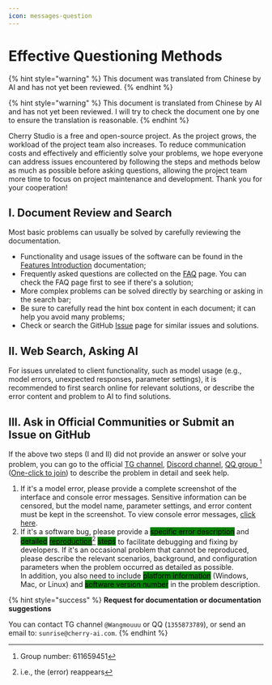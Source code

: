 ```yaml
---
icon: messages-question
---
```

# Effective Questioning Methods


{% hint style="warning" %}
This document was translated from Chinese by AI and has not yet been reviewed.
{% endhint %}




{% hint style="warning" %}
This document is translated from Chinese by AI and has not yet been reviewed. I will try to check the document one by one to ensure the translation is reasonable.
{% endhint %}

Cherry Studio is a free and open-source project. As the project grows, the workload of the project team also increases. To reduce communication costs and effectively and efficiently solve your problems, we hope everyone can address issues encountered by following the steps and methods below as much as possible before asking questions, allowing the project team more time to focus on project maintenance and development. Thank you for your cooperation!

## I. Document Review and Search

Most basic problems can usually be solved by carefully reviewing the documentation.

*   Functionality and usage issues of the software can be found in the [Features Introduction](../cherrystudio/preview/) documentation;
*   Frequently asked questions are collected on the [FAQ](questions.md) page. You can check the FAQ page first to see if there's a solution;
*   More complex problems can be solved directly by searching or asking in the search bar;
*   Be sure to carefully read the hint box content in each document; it can help you avoid many problems;
*   Check or search the GitHub [Issue](https://github.com/CherryHQ/cherry-studio/issues) page for similar issues and solutions.

## II. Web Search, Asking AI

For issues unrelated to client functionality, such as model usage (e.g., model errors, unexpected responses, parameter settings), it is recommended to first search online for relevant solutions, or describe the error content and problem to AI to find solutions.

## III. Ask in Official Communities or Submit an Issue on GitHub

If the above two steps (I and II) did not provide an answer or solve your problem, you can go to the official [TG channel](https://t.me/CherryStudioAI), [Discord channel](https://discord.com/invite/wez8HtpxqQ), [QQ group ](#user-content-fn-1)[^1] ([One-click to join](https://qm.qq.com/cgi-bin/qm/qr?authKey=xe5nfGVZLMYnlJq%2F%2B4kN03YWcDBB2lnD7tc9rWus2mxS0JHUbOzk79cO7MYuqyGR\&k=UKVgl3YPHmwPaU8qeO1VG03NcUkACKsc\&noverify=0)) to describe the problem in detail and seek help.

1.  If it's a model error, please provide a complete screenshot of the interface and console error messages. Sensitive information can be censored, but the model name, parameter settings, and error content must be kept in the screenshot. To view console error messages, [click here](questions.md#kong-zhi-tai-bao-cuo-cha-kan-fang-fa).
2.  If it's a software bug, please provide a <mark style="background-color:green;">specific error description</mark> and <mark style="background-color:green;">detailed</mark> [<mark style="background-color:green;">reproduction</mark>](#user-content-fn-2)[^2] <mark style="background-color:green;">steps</mark> to facilitate debugging and fixing by developers. If it's an occasional problem that cannot be reproduced, please describe the relevant scenarios, background, and configuration parameters when the problem occurred as detailed as possible.\
    In addition, you also need to include <mark style="background-color:green;">platform information</mark> (Windows, Mac, or Linux) and <mark style="background-color:green;">software version number</mark> in the problem description.

{% hint style="success" %}
**Request for documentation or documentation suggestions**

You can contact TG channel `@Wangmouuu` or QQ (`1355873789`), or send an email to: `sunrise@cherry-ai.com`.
{% endhint %}

[^1]: Group number: 611659451

[^2]: i.e., the (error) reappears